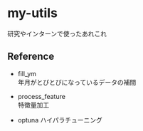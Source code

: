 # my-utils
研究やインターンで使ったあれこれ

## Reference
+ fill_ym  
  年月がとびとびになっているデータの補間
  
+ process_feature  
  特徴量加工

+ optuna
  ハイパラチューニング
  
